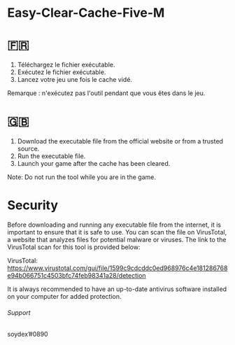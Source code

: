 # Easy-Clear-Cache-Five-M

# 🇫🇷
1. Téléchargez le fichier exécutable.
2. Exécutez le fichier exécutable.
3. Lancez votre jeu une fois le cache vidé.

Remarque : n'exécutez pas l'outil pendant que vous êtes dans le jeu.

# 🇬🇧
1. Download the executable file from the official website or from a trusted source.
2. Run the executable file.
3. Launch your game after the cache has been cleared.

Note: Do not run the tool while you are in the game.

# Security
Before downloading and running any executable file from the internet, it is important to ensure that it is safe to use. You can scan the file on VirusTotal, a website that analyzes files for potential malware or viruses. The link to the VirusTotal scan for this tool is provided below:

VirusTotal: https://www.virustotal.com/gui/file/1599c9cdcddc0ed968976c4e181286768e94b066751c4503bfc74feb98341a28/detection

It is always recommended to have an up-to-date antivirus software installed on your computer for added protection.


###### Support
soydex’#0890

